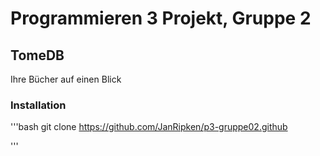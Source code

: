 # Programmieren 3 Projekt, Gruppe 2

## TomeDB
Ihre Bücher auf einen Blick

### Installation

'''bash
git clone https://github.com/JanRipken/p3-gruppe02.github


'''
